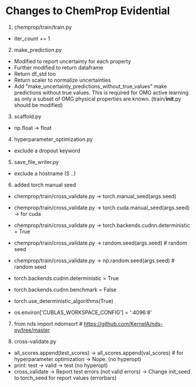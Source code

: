 # Changes to ChemProp Evidential
1. chemprop/train/train.py
* iter_count += 1

2. make_prediction.py
* Modified to report uncertainty for each property
* Further modified to return dataframe
* Return df_std too
* Return scaler to normalize uncertainties
* Add "make_uncertainty_predictions_without_true_values" make predictions without true values. This is required for OMG active learning
as only a subset of OMG physical properties are known. (train/__init__.py should be modified)

3. scaffold.py
* np.float -> float

4. hyperparameter_optimization.py
* exclude a dropout keyword

5. save_file_writer.py
* exclude a hostname (S ..)

6. added torch manual seed
* chemprop/train/cross_validate.py -> torch.manual_seed(args.seed)
* chemprop/train/cross_validate.py -> torch.cuda.manual_seed(args.seed) -> for cuda
* chemprop/train/cross_validate.py -> torch.backends.cudnn.deterministic = True
* chemprop/train/cross_validate.py -> random.seed(args.seed)  # random seed
* chemprop/train/cross_validate.py -> np.random.seed(args.seed)  # random seed

* torch.backends.cudnn.deterministic = True
* torch.backends.cudnn.benchmark = False
* torch.use_deterministic_algorithms(True)
* os.environ['CUBLAS_WORKSPACE_CONFIG'] = ':4096:8'

7. from nds import ndomsort  # https://github.com/KernelA/nds-py/tree/master

8. cross-validate.py 
* all_scores.append(test_scores) -> all_scores.append(val_scores)  # for hyperparameter optimization -> Nope. (no hyperopt) 
* print: test -> valid -> test (no hyperopt)
* cross_validate -> Report test errors (not valid errors) -> Change init_seed to torch_seed for report values (errorbars)
